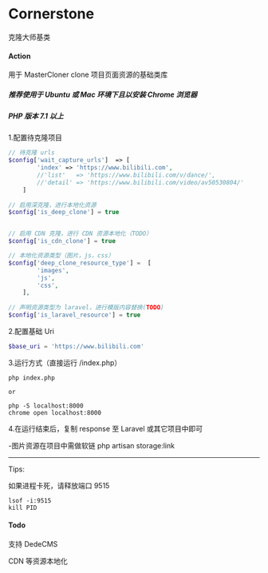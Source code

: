 # Cornerstone

克隆大师基类

#### Action
用于 MasterCloner clone 项目页面资源的基础类库

##### 推荐使用于 Ubuntu 或 Mac 环境下且以安装 Chrome 浏览器

##### PHP 版本 7.1 以上

1.配置待克隆项目
```php
// 待克隆 urls
$config['wait_capture_urls']  => [
        'index' => 'https://www.bilibili.com',
        //'list'   => 'https://www.bilibili.com/v/dance/',
        //'detail' => 'https://www.bilibili.com/video/av50530804/'
    ]
    
// 启用深克隆，进行本地化资源
$config['is_deep_clone'] = true 


// 启用 CDN 克隆，进行 CDN 资源本地化（TODO）
$config['is_cdn_clone'] = true 

// 本地化资源类型（图片，js，css）
$config['deep_clone_resource_type'] =  [
        'images',
        'js',
        'css',
    ],
    
// 声明资源类型为 laravel，进行模版内容替换(TODO)
$config['is_laravel_resource'] = true
```

2.配置基础 Uri
```php
$base_uri = 'https://www.bilibili.com'
```

3.运行方式（直接运行 /index.php）
```
php index.php

or

php -S localhost:8000
chrome open localhost:8000
```

4.在运行结束后，复制 response 至 Laravel 或其它项目中即可

 -图片资源在项目中需做软链 php artisan storage:link


<hr>
Tips:  

如果进程卡死，请释放端口 9515
```
lsof -i:9515
kill PID
```


#### Todo
支持 DedeCMS

CDN 等资源本地化
